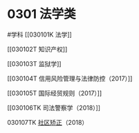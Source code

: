 # 0301 法学类
#学科
[[030101K 法学]]

[[030102T 知识产权]]

[[030103T 监狱学]]

[[030104T 信用风险管理与法律防控（2017）]]

[[030105T 国际经贸规则（2017）]]

[[030106TK 司法警察学（2018）]]

030107TK [社区矫正](https://baike.baidu.com/item/%E7%A4%BE%E5%8C%BA%E7%9F%AB%E6%AD%A3/24496534)（2018）